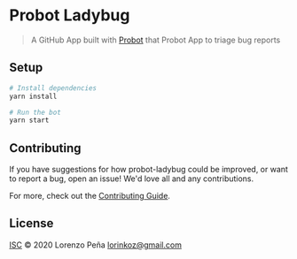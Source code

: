 # Probot Ladybug

> A GitHub App built with [Probot](https://github.com/probot/probot) that Probot App to triage bug reports

## Setup

```sh
# Install dependencies
yarn install

# Run the bot
yarn start
```

## Contributing

If you have suggestions for how probot-ladybug could be improved, or want to report a bug, open an issue! We'd love all and any contributions.

For more, check out the [Contributing Guide](CONTRIBUTING.md).

## License

[ISC](LICENSE) © 2020 Lorenzo Peña <lorinkoz@gmail.com>
